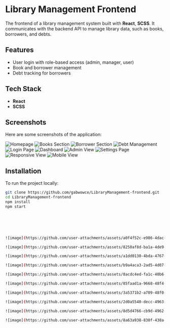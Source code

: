 # Library Management Frontend

The frontend of a library management system built with **React**, **SCSS**. It communicates with the backend API to manage library data, such as books, borrowers, and debts.

## Features
- User login with role-based access (admin, manager, user)
- Book and borrower management
- Debt tracking for borrowers

## Tech Stack
- **React**
- **SCSS**

## Screenshots

Here are some screenshots of the application:

![Homepage](https://github.com/user-attachments/assets/a0f4f52c-e986-4dac-9f88-1a2ac34f050e)
![Books Section](https://github.com/user-attachments/assets/8250af8d-ba1a-4de9-b737-2d47a87a1af9)
![Borrower Section](https://github.com/user-attachments/assets/a1dd0130-4bda-4767-9fb4-60ac4dee944f)
![Debt Management](https://github.com/user-attachments/assets/b9a4aca3-2ad5-4d07-908a-f7b412e2f81d)
![Login Page](https://github.com/user-attachments/assets/8acdc4ed-fa1c-40b6-90d7-1ab96d4ccf6b)
![Dashboard](https://github.com/user-attachments/assets/85faad1a-9668-48f4-86b2-e5ea272753f3)
![Admin View](https://github.com/user-attachments/assets/3a5371b2-a709-48f0-9c6c-7d427e9d3e2d)
![Settings Page](https://github.com/user-attachments/assets/2d0a5540-decc-4963-8b63-f23efd7f38d4)
![Responsive View](https://github.com/user-attachments/assets/8d5d4766-cb9d-4962-b3b5-c9e957c103c5)
![Mobile View](https://github.com/user-attachments/assets/8a63a938-830f-438a-a5d8-de84602e7ec0)

## Installation

To run the project locally:

```bash
git clone https://github.com/gabwowce/LibraryManagement-frontend.git
cd LibraryManagement-frontend
npm install
npm start






![image](https://github.com/user-attachments/assets/a0f4f52c-e986-4dac-9f88-1a2ac34f050e)

![image](https://github.com/user-attachments/assets/8250af8d-ba1a-4de9-b737-2d47a87a1af9)

![image](https://github.com/user-attachments/assets/a1dd0130-4bda-4767-9fb4-60ac4dee944f)

![image](https://github.com/user-attachments/assets/b9a4aca3-2ad5-4d07-908a-f7b412e2f81d)

![image](https://github.com/user-attachments/assets/8acdc4ed-fa1c-40b6-90d7-1ab96d4ccf6b)

![image](https://github.com/user-attachments/assets/85faad1a-9668-48f4-86b2-e5ea272753f3)

![image](https://github.com/user-attachments/assets/3a5371b2-a709-48f0-9c6c-7d427e9d3e2d)

![image](https://github.com/user-attachments/assets/2d0a5540-decc-4963-8b63-f23efd7f38d4)

![image](https://github.com/user-attachments/assets/8d5d4766-cb9d-4962-b3b5-c9e957c103c5)

![image](https://github.com/user-attachments/assets/8a63a938-830f-438a-a5d8-de84602e7ec0)
